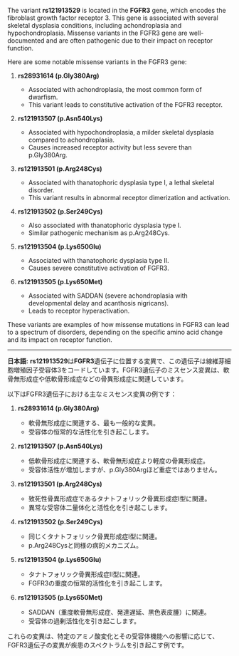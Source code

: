 The variant **rs121913529** is located in the **FGFR3** gene, which encodes the fibroblast growth factor receptor 3. This gene is associated with several skeletal dysplasia conditions, including achondroplasia and hypochondroplasia. Missense variants in the FGFR3 gene are well-documented and are often pathogenic due to their impact on receptor function.

Here are some notable missense variants in the FGFR3 gene:

1. **rs28931614 (p.Gly380Arg)**  
   - Associated with achondroplasia, the most common form of dwarfism.  
   - This variant leads to constitutive activation of the FGFR3 receptor.

2. **rs121913507 (p.Asn540Lys)**  
   - Associated with hypochondroplasia, a milder skeletal dysplasia compared to achondroplasia.  
   - Causes increased receptor activity but less severe than p.Gly380Arg.

3. **rs121913501 (p.Arg248Cys)**  
   - Associated with thanatophoric dysplasia type I, a lethal skeletal disorder.  
   - This variant results in abnormal receptor dimerization and activation.

4. **rs121913502 (p.Ser249Cys)**  
   - Also associated with thanatophoric dysplasia type I.  
   - Similar pathogenic mechanism as p.Arg248Cys.

5. **rs121913504 (p.Lys650Glu)**  
   - Associated with thanatophoric dysplasia type II.  
   - Causes severe constitutive activation of FGFR3.

6. **rs121913505 (p.Lys650Met)**  
   - Associated with SADDAN (severe achondroplasia with developmental delay and acanthosis nigricans).  
   - Leads to receptor hyperactivation.

These variants are examples of how missense mutations in FGFR3 can lead to a spectrum of disorders, depending on the specific amino acid change and its impact on receptor function.

---

**日本語:**
**rs121913529**は**FGFR3**遺伝子に位置する変異で、この遺伝子は線維芽細胞増殖因子受容体3をコードしています。FGFR3遺伝子のミスセンス変異は、軟骨無形成症や低軟骨形成症などの骨異形成症に関連しています。

以下はFGFR3遺伝子における主なミスセンス変異の例です：

1. **rs28931614 (p.Gly380Arg)**  
   - 軟骨無形成症に関連する、最も一般的な変異。  
   - 受容体の恒常的な活性化を引き起こします。

2. **rs121913507 (p.Asn540Lys)**  
   - 低軟骨形成症に関連する、軟骨無形成症より軽度の骨異形成症。  
   - 受容体活性が増加しますが、p.Gly380Argほど重症ではありません。

3. **rs121913501 (p.Arg248Cys)**  
   - 致死性骨異形成症であるタナトフォリック骨異形成症I型に関連。  
   - 異常な受容体二量体化と活性化を引き起こします。

4. **rs121913502 (p.Ser249Cys)**  
   - 同じくタナトフォリック骨異形成症I型に関連。  
   - p.Arg248Cysと同様の病的メカニズム。

5. **rs121913504 (p.Lys650Glu)**  
   - タナトフォリック骨異形成症II型に関連。  
   - FGFR3の重度の恒常的活性化を引き起こします。

6. **rs121913505 (p.Lys650Met)**  
   - SADDAN（重度軟骨無形成症、発達遅延、黒色表皮腫）に関連。  
   - 受容体の過剰活性化を引き起こします。

これらの変異は、特定のアミノ酸変化とその受容体機能への影響に応じて、FGFR3遺伝子の変異が疾患のスペクトラムを引き起こす例です。